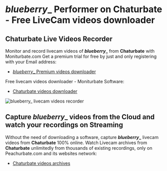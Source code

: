 # _blueberry__ Performer on Chaturbate - Free LiveCam videos downloader

## Chaturbate Live Videos Recorder

Monitor and record livecam videos of **_blueberry__** from **Chaturbate** with Moniturbate.com
Get a premium trial for free by just and only registering with your Email address:
* [_blueberry__ Premium videos downloader](https://moniturbate.com/request-demo-licence-key.html)

Free livecam videos downloader - Moniturbate Software:
* [Chaturbate videos downloader](https://moniturbate.com/moniturbate-download-software.html)

![_blueberry__ livecam videos recorder](https://peachurnet.com/templates/moniturbate-software.png)


## Capture _blueberry__ videos from the Cloud and watch your recordings on Streaming

Without the need of downloading a software, capture **_blueberry__** livecam videos from **Chaturbate** 100% online.
Watch Livecam archives from **Chaturbate** unlimitedly from thousands of existing recordings, only on Peachurbate.com and its websites network:
* [Chaturbate videos archives](https://peachurnet.com/)